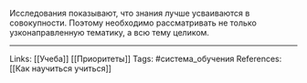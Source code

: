 Исследования показывают, что знания лучше усваиваются в совокупности. Поэтому необходимо рассматривать не только узконаправленную тематику, а всю тему целиком. 
___
Links: [[Учеба]] [[Приоритеты]]
Tags: #система_обучения 
References: [[Как научиться учиться]] 